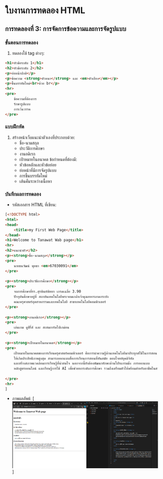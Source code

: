 # ใบงานการทดลอง HTML
 
## การทดลองที่ 3: การจัดการข้อความและการจัดรูปแบบ
### ขั้นตอนการทดลอง
1. ทดลองใช้ tag ต่างๆ:
```html
<h1>หัวข้อระดับ 1</h1>
<h2>หัวข้อระดับ 2</h2>
<p>ย่อหน้าปกติ</p>
<p>ข้อความ <strong>ตัวหนา</strong> และ <em>ตัวเอียง</em></p>
<p>ขึ้นบรรทัดใหม่<br>ด้วย br</p>
<hr>
<pre>
    ข้อความที่ต้องการ
    รักษารูปแบบ
    การเว้นวรรค
</pre>
```

### แบบฝึกหัด
1. สร้างหน้าเว็บแนะนำตัวเองที่ประกอบด้วย:
   - ชื่อ-นามสกุล
   - ประวัติการศึกษา
   - งานอดิเรก
   - เป้าหมายในอนาคต
 ข้อกำหนดที่ต้องมี:
   - หัวข้อหลักและหัวข้อย่อย
   - ย่อหน้าที่มีการจัดรูปแบบ
   - การขึ้นบรรทัดใหม่
   - เส้นคั่นระหว่างเนื้อหา
### บันทึกผลการทดลอง
- รหัสเอกสาร HTML ที่เขียน:
```html
[<!DOCTYPE html>
<html>
<head>
    <title>my First Web Page</title>
</head>
<h1>Welcome to Tanawat Wab page</h1>
<hr>
<h2>แนะนำตัว</h2>
<p><strong>ชื่อ-นามสกุล</strong></p>
<pre>
    นายธนวัฒน์ พุทธา <em>67030091</em>
</pre>

<p><strong>ประวัติการศึกษา</strong></p>
<pre>
    จบการศึกษาที่รร.สุรพินท์พิทยา เกรดเฉลี่ย 3.90 
    ปัจจุบันศึกษาอยู่ที่ สถาบันเทคโนโลยีพระจอมเกล้าเจ้าคุณทหารลาดกระบัง
    คณะครุศาสตร์อุตสาหกรรมและเทคโนโลยี สาขาเทคโนโลยีคอมพิวเตอร์
</pre>

<p><strong>งานอดิเรก</strong></p>
<pre>
    เล่นเกม ดูซีรี่ส์ และ สะสมการ์ดโปเกม่อน
</pre>

<p><strong>เป้าหมายในอนาคต</strong></p>
<pre>
    เป้าหมายในอนาคตของการเรียนครุศาสตร์คอมพิวเตอร์ คือการนำความรู้ด้านเทคโนโลยีมาประยุกต์ใช้ในการสอน
    ให้เกิดประสิทธิภาพสูงสุด สามารถออกแบบสื่อการเรียนการสอนที่ทันสมัย ตอบโจทย์ยุคดิจิทัล 
    และสร้างสภาพแวดล้อมการเรียนรู้ที่น่าสนใจ นอกจากนี้ยังต้องพัฒนาทักษะด้านโปรแกรมมิ่ง การออกแบบ
    หลักสูตรออนไลน์ และเรียนรู้การใช้ AI เพื่อช่วยยกระดับการศึกษา รวมถึงเตรียมตัวให้พร้อมสำหรับอาชีพในสายงานที่เกี่ยวข้อง 
    
</pre>
<hr>
]
```
- ภาพผลลัพธ์:
[![alt text](image-4.png)]


